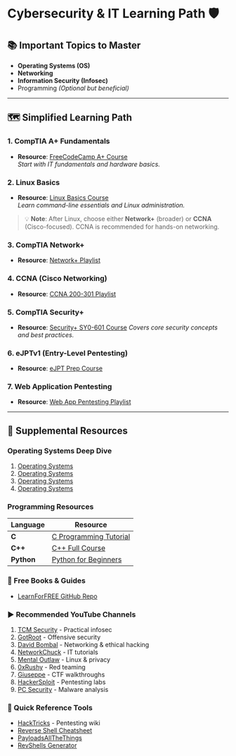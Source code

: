 # Cybersecurity & IT Learning Path 🛡️

## 📚 Important Topics to Master
- **Operating Systems (OS)**
- **Networking**
- **Information Security (Infosec)**
- Programming _(Optional but beneficial)_

---

## 🗺️ Simplified Learning Path

### 1. CompTIA A+ Fundamentals
- **Resource**: [FreeCodeCamp A+ Course](https://youtube.com/playlist?list=PLH-n8YK76vIiDdOMRB-ylvns-_8Zl1euV)  
  _Start with IT fundamentals and hardware basics._

### 2. Linux Basics
- **Resource**: [Linux Basics Course](https://www.flexcourses.com/courses/linux-basics)  
  _Learn command-line essentials and Linux administration._

> 💡 **Note**: After Linux, choose either **Network+** (broader) or **CCNA** (Cisco-focused). CCNA is recommended for hands-on networking.

### 3. CompTIA Network+
- **Resource**: [Network+ Playlist](https://youtube.com/playlist?list=PLH-n8YK76vIiuIZoWvHL7AvtrDV7hR3He)

### 4. CCNA (Cisco Networking)
- **Resource**: [CCNA 200-301 Playlist](https://youtube.com/playlist?list=PLAqaqJU4wzYXBeFUFYs4qQ2qnWm_28xBV)

### 5. CompTIA Security+
- **Resource**: [Security+ SY0-601 Course]([https://mega.nz/folder/63JhwL5R#Rvx2OfbrfUL4x9AaTDTj2Q](https://mega.nz/folder/GrAA1RTZ#xIrWTPN1yuMNKcLnzOm57Q))  
  _Covers core security concepts and best practices._

### 6. eJPTv1 (Entry-Level Pentesting)
- **Resource**: [eJPT Prep Course](https://mega.nz/folder/63JhwL5R#Rvx2OfbrfUL4x9AaTDTj2Q)

### 7. Web Application Pentesting
- **Resource**: [Web App Pentesting Playlist](https://www.youtube.com/playlist?list=PLv7cogHXoVhXvHPzIl1dWtBiYUAL8baHj)

---

## 🔧 Supplemental Resources

### Operating Systems Deep Dive
1. [Operating Systems](https://www.youtube.com/playlist?list=PLF2K2xZjNEf97A_uBCwEl61sdxWVP7VWC)
2. [Operating Systems](https://www.youtube.com/playlist?list=PLBpMYKycVdGb3tlVlmR9Rmx47p6UOVp7W)
3. [Operating Systems](https://www.youtube.com/playlist?list=PLdo5W4Nhv31a5ucW_S1K3-x6ztBRD-PNa)
4. [Operating Systems](https://www.youtube.com/playlist?list=PLBlnK6fEyqRiVhbXDGLXDk_OQAeuVcp2O)

### Programming Resources
| Language | Resource |
|----------|----------|
| **C**    | [C Programming Tutorial](https://www.youtube.com/watch?v=87SH2Cn0s9A) |
| **C++**  | [C++ Full Course](https://www.youtube.com/watch?v=-TkoO8Z07hI) |
| **Python** | [Python for Beginners](https://www.youtube.com/watch?v=XKHEtdqhLK8) |

### 📖 Free Books & Guides
- [LearnForFREE GitHub Repo](https://github.com/Mr6MJT/LearnForFREE/tree/main)

### ▶️ Recommended YouTube Channels
1. [TCM Security](https://youtube.com/@TCMSecurityAcademy) - Practical infosec
2. [GotRoot](https://youtube.com/@gotr00t0day) - Offensive security
3. [David Bombal](https://youtube.com/@davidbombal) - Networking & ethical hacking
4. [NetworkChuck](https://youtube.com/@NetworkChuck) - IT tutorials
5. [Mental Outlaw](https://youtube.com/@MentalOutlaw) - Linux & privacy
6. [0xRushy](https://youtube.com/@0xRushy) - Red teaming
7. [Giuseppe](https://youtube.com/@giuseppesec) - CTF walkthroughs
8. [HackerSploit](https://youtube.com/HackerSploit) - Pentesting labs
9. [PC Security](https://youtube.com/@pcsecuritychannel) - Malware analysis

### 🔗 Quick Reference Tools
- [HackTricks](https://book.hacktricks.xyz/) - Pentesting wiki
- [Reverse Shell Cheatsheet](https://pentestmonkey.net/cheat-sheet/shells/reverse-shell-cheat-sheet)
- [PayloadsAllTheThings](https://github.com/swisskyrepo/PayloadsAllTheThings)
- [RevShells Generator](https://www.revshells.com/)

